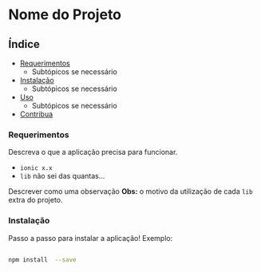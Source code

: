 # Nome do Projeto

## Índice
* [Requerimentos](#Requerimentos)
  - Subtópicos se necessário
* [Instalação](#Instalação)
  - Subtópicos se necessário
* [Uso](#Uso)
  - Subtópicos se necessário
* [Contribua](#Contribua)

### Requerimentos

Descreva o que a aplicação precisa para funcionar.
* `ionic x.x`
* `lib` não sei das quantas...

Descrever como uma observação **Obs:** o motivo da utilização de cada `lib` extra do projeto.

### Instalação
Passo a passo para instalar a aplicação! Exemplo:
```sh

npm install  --save

```
